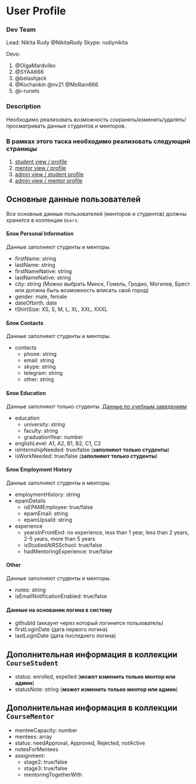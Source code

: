 # User Profile 

### Dev Team
Lead:
Nikita Rudy @NikitaRudy Skype: rudiynikita

Devs:
1. @OlgaMardvilko
2. @SYAA666
3. @belashjack
4. @Kochankin @nv21 @MoRain666
5. @i-runets

### Description
Необходимо реализовать возможность сохранять/изменять/удалять/просматривать данные студентов и менторов.

### В рамках этого таска необходимо реализовать следующий страницы
1. [student view / profile](https://sonejka.github.io/rs-kittens/dist/student-profile.html)
2. [mentor view / profile](https://sonejka.github.io/rs-kittens/dist/mentor-profile.html)
3. [admin view / student profile](https://sonejka.github.io/rs-kittens/dist/admin-mentor-profile.html)
4. [admin view / mentor profile](https://sonejka.github.io/rs-kittens/dist/admin-student-profile.html)

## Основные данные пользователей
Все основные данные пользователей (менторов и студентов) должны хранится в коллекции `Users`.

#### Блок Personal Information 
Данные заполняют студенты и менторы.
  - firstName: string
  - lastName: string
  - firstNameNative: string
  - lastNameNative: string
  - city: string (Можно выбрать Минск, Гомель, Гродно, Могилев, Брест или должна быть возможность вписать свой город)
  - gender: male, female
  - dateOfbirth: date
  - tShirtSize: XS, S, M, L, XL, XXL, XXXL

#### Блок Contacts
Данные заполняют студенты и менторы.    
  - contacts
    - phone: string
    - email: string
    - skype: string
    - telegram: string
    - other: string

#### Блок Education
Данные заполняют только студенты. [Данные по учебным заведениям](https://docs.google.com/spreadsheets/d/1kmho7VVh9bCQddXfkCN4CPrauAnrTpa0MH19ZvyHAoo/edit#gid=0)
  - education 
    - university: string
    - faculty: string
    - graduationYear: number
  - englishLevel: A1, A2, B1, B2, C1, C2
  - isInternshipNeeded: true/false (**заполняют только студенты**)
  - isWorkNeeded: true/false (**заполняют только студенты**)
  
#### Блок Employment History 
Данные заполняют студенты и менторы.
  - employmentHistory: string
  - epamDetails
    - isEPAMEmployee: true/false
    - epamEmail: string
    - epamUpsaId: string
  - experience
     - yearsInFrontEnd: no experience, less than 1 year, less than 2 years, 2-5 years, more than 5 years
     - isStudiedAtRSSchool: true/false
     - hadMentoringExperience: true/false
 
 #### Other
 Данные заполняют студенты и менторы. 
  - notes: string
  - isEmailNotificationEnabled: true/false
 
 #### Данные на основании логина в систему
  - githubId (аккаунт через который логинится пользователь)
  - firstLoginDate (дата первого логина)
  - lastLoginDate (дата последнего логина)

## Дополнительная информация в коллекции `CourseStudent`
  - status: enrolled, expelled (**может изменить только ментор или админ**)
  - statusNote: string (**может изменить только ментор или админ**)
  
## Дополнительная информация в коллекции `CourseMentor`
  - menteeCapacity: number
  - mentees: array
  - status: needApproval, Approved, Rejected, notActive 
  - notesForMentees
  - assignment: 
    - stage2: true/false
    - stage3: true/false
    - mentoringTogetherWith


